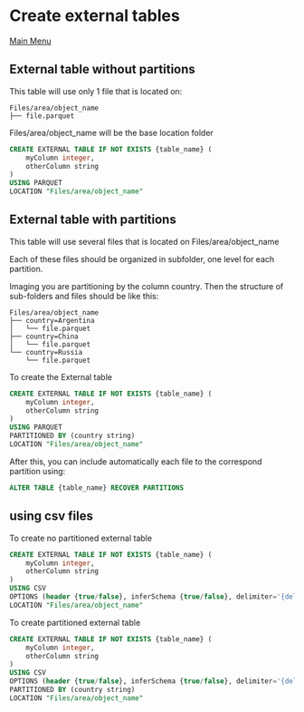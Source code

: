 # Create external tables

[Main Menu](../index.md)

## External table without partitions

This table will use only 1 file that is located on:

```text
Files/area/object_name
├── file.parquet
```

Files/area/object_name will be the base location folder

```SQL
CREATE EXTERNAL TABLE IF NOT EXISTS {table_name} (
    myColumn integer,
    otherColumn string
)
USING PARQUET
LOCATION "Files/area/object_name"
```

## External table with partitions

This table will use several files that is located on Files/area/object_name

Each of these files should be organized in subfolder, one level for each partition.

Imaging you are partitioning by the column country. Then the structure of sub-folders and files should be like this:

```text
Files/area/object_name
├── country=Argentina
│   └── file.parquet
├── country=China
│   └── file.parquet
└── country=Russia
    └── file.parquet
```

To create the External table

```SQL
CREATE EXTERNAL TABLE IF NOT EXISTS {table_name} (
    myColumn integer,
    otherColumn string
)
USING PARQUET
PARTITIONED BY (country string)
LOCATION "Files/area/object_name"
```

After this, you can include automatically each file to the correspond partition using:

```SQL
ALTER TABLE {table_name} RECOVER PARTITIONS
```

## using csv files

To create no partitioned external table

```SQL
CREATE EXTERNAL TABLE IF NOT EXISTS {table_name} (
    myColumn integer,
    otherColumn string
)
USING CSV
OPTIONS (header {true/false}, inferSchema {true/false}, delimiter='{delimiter}', dateFormat="dd.MM.yyyy")
LOCATION "Files/area/object_name"
```

To create partitioned external table

```SQL
CREATE EXTERNAL TABLE IF NOT EXISTS {table_name} (
    myColumn integer,
    otherColumn string
)
USING CSV
OPTIONS (header {true/false}, inferSchema {true/false}, delimiter='{delimiter}', dateFormat="dd.MM.yyyy")
PARTITIONED BY (country string)
LOCATION "Files/area/object_name"
```
